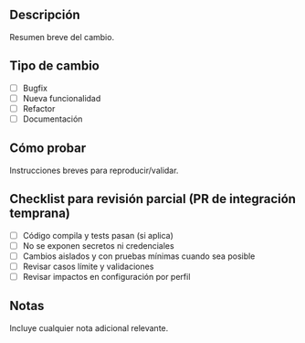 ## Descripción

Resumen breve del cambio.

## Tipo de cambio
- [ ] Bugfix
- [ ] Nueva funcionalidad
- [ ] Refactor
- [ ] Documentación

## Cómo probar
Instrucciones breves para reproducir/validar.

## Checklist para revisión parcial (PR de integración temprana)
- [ ] Código compila y tests pasan (si aplica)
- [ ] No se exponen secretos ni credenciales
- [ ] Cambios aislados y con pruebas mínimas cuando sea posible
- [ ] Revisar casos límite y validaciones
- [ ] Revisar impactos en configuración por perfil

## Notas
Incluye cualquier nota adicional relevante.

